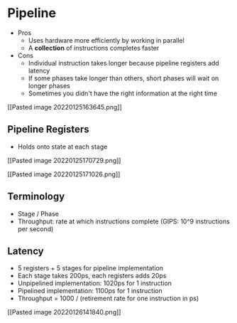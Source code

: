 # Pipeline
- Pros
	- Uses hardware more efficiently by working in parallel
	- A **collection** of instructions completes faster
- Cons
	- Individual instruction takes longer because pipeline registers add latency
	- If some phases take longer than others, short phases will wait on longer phases
	- Sometimes you didn't have the right information at the right time

[[Pasted image 20220125163645.png]]

## Pipeline Registers
- Holds onto state at each stage

[[Pasted image 20220125170729.png]]

[[Pasted image 20220125171026.png]]

## Terminology
- Stage / Phase
- Throughput: rate at which instructions complete (GIPS: 10^9 instructions per second)

## Latency
- 5 registers + 5 stages for pipeline implementation
- Each stage takes 200ps, each registers adds 20ps
- Unpipelined implementation: 1020ps for 1 instruction
- Pipelined implementation: 1100ps for 1 instruction
- Throughput = 1000 / (retirement rate for one instruction in ps)

[[Pasted image 20220126141840.png]]